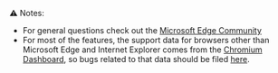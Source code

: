 :warning: Notes: 

  * For general questions check out the [Microsoft Edge Community](https://answers.microsoft.com/en-us/microsoftedge/forum?sort=LastReplyDate&dir=Desc&tab=All&status=all&mod=&modAge=&advFil=&postedAfter=&postedBefore=&threadType=All&isFilterExpanded=false&page=1)
  * For most of the features, the support data for browsers other than Microsoft Edge and Internet Explorer comes from the [Chromium Dashboard](https://www.chromestatus.com), so bugs related to that data should be filed [here](https://github.com/GoogleChrome/chromium-dashboard/issues).
